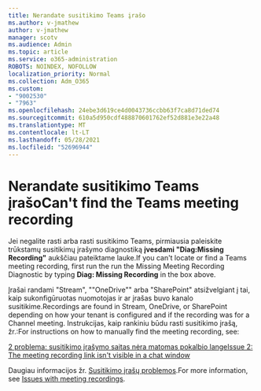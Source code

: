 ```yaml
---
title: Nerandate susitikimo Teams įrašo
ms.author: v-jmathew
author: v-jmathew
manager: scotv
ms.audience: Admin
ms.topic: article
ms.service: o365-administration
ROBOTS: NOINDEX, NOFOLLOW
localization_priority: Normal
ms.collection: Adm_O365
ms.custom:
- "9002530"
- "7963"
ms.openlocfilehash: 24ebe3d619ce4d0043736ccbb63f7ca8d71ded74
ms.sourcegitcommit: 610a5d950cdf488870601762ef52d881e3e22a48
ms.translationtype: MT
ms.contentlocale: lt-LT
ms.lasthandoff: 05/28/2021
ms.locfileid: "52696944"
---
```

# <a name="cant-find-the-teams-meeting-recording"></a><span data-ttu-id="cf229-102">Nerandate susitikimo Teams įrašo</span><span class="sxs-lookup"><span data-stu-id="cf229-102">Can't find the Teams meeting recording</span></span>

<span data-ttu-id="cf229-103">Jei negalite rasti arba rasti susitikimo Teams, pirmiausia paleiskite trūkstamų susitikimų įrašymo diagnostiką **įvesdami "Diag:Missing Recording"** aukščiau pateiktame lauke.</span><span class="sxs-lookup"><span data-stu-id="cf229-103">If you can't locate or find a Teams meeting recording, first run the run the Missing Meeting Recording Diagnostic by typing **Diag: Missing Recording** in the box above.</span></span> 

<span data-ttu-id="cf229-104">Įrašai randami "Stream", ""OneDrive"" arba "SharePoint" atsižvelgiant į tai, kaip sukonfigūruotas nuomotojas ir ar įrašas buvo kanalo susitikime.</span><span class="sxs-lookup"><span data-stu-id="cf229-104">Recordings are found in Stream, OneDrive, or SharePoint depending on how your tenant is configured and if the recording was for a Channel meeting.</span></span> <span data-ttu-id="cf229-105">Instrukcijas, kaip rankiniu būdu rasti susitikimo įrašą, žr.:</span><span class="sxs-lookup"><span data-stu-id="cf229-105">For instructions on how to manually find the meeting recording, see:</span></span> 

[<span data-ttu-id="cf229-106">2 problema: susitikimo įrašymo saitas nėra matomas pokalbio lange</span><span class="sxs-lookup"><span data-stu-id="cf229-106">Issue 2: The meeting recording link isn't visible in a chat window</span></span>](/microsoftteams/troubleshoot/meetings/troubleshoot-meeting-recording-issues#issue-2-the-meeting-recording-link-isnt-visible-in-a-chat-window)

<span data-ttu-id="cf229-107">Daugiau informacijos žr. [Susitikimo įrašų problemos](/microsoftteams/troubleshoot/meetings/troubleshoot-meeting-recording-issues).</span><span class="sxs-lookup"><span data-stu-id="cf229-107">For more information, see [Issues with meeting recordings](/microsoftteams/troubleshoot/meetings/troubleshoot-meeting-recording-issues).</span></span>
